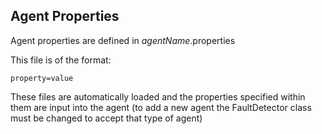 ## Agent Properties

Agent properties are defined in _agentName_.properties

This file is of the format:
    
    property=value
    
These files are automatically loaded and the properties specified 
within them are input into the agent (to add a new agent the 
FaultDetector class must be changed to accept that type of agent)